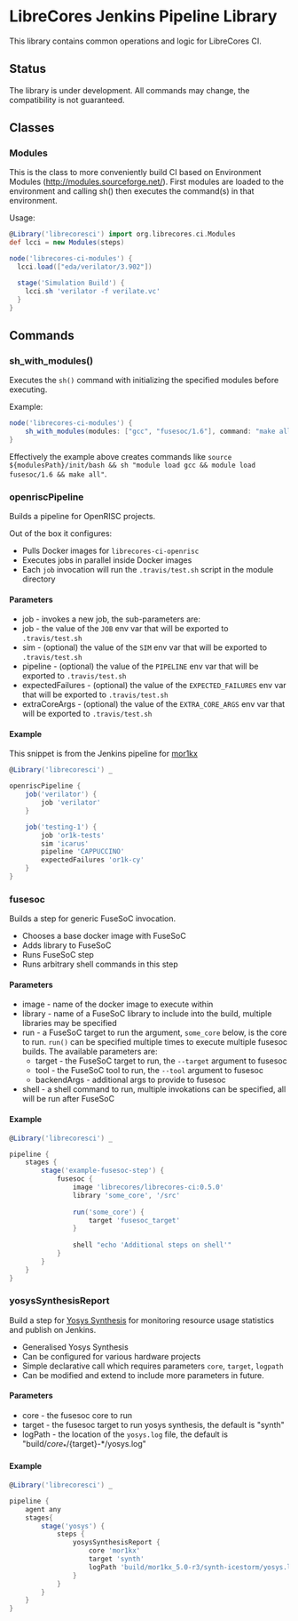 # LibreCores Jenkins Pipeline Library

This library contains common operations and logic for LibreCores CI.

## Status

The library is under development.
All commands may change, the compatibility is not guaranteed.

## Classes

### Modules

This is the class to more conveniently build CI based on Environment Modules (http://modules.sourceforge.net/). First modules are loaded to the environment and calling sh() then executes the command(s) in that environment.

Usage:

```groovy
@Library('librecoresci') import org.librecores.ci.Modules
def lcci = new Modules(steps)

node('librecores-ci-modules') {
  lcci.load(["eda/verilator/3.902"])

  stage('Simulation Build') {
    lcci.sh 'verilator -f verilate.vc'
  }
}
```

## Commands

### sh_with_modules()

Executes the `sh()` command with initializing the specified modules before executing.

Example:

```groovy
node('librecores-ci-modules') {
    sh_with_modules(modules: ["gcc", "fusesoc/1.6"], command: "make all")
}
```

Effectively the example above creates commands like `source ${modulesPath}/init/bash && sh "module load gcc && module load fusesoc/1.6 && make all"`.

### openriscPipeline

Builds a pipeline for OpenRISC projects.

Out of the box it configures:
- Pulls Docker images for `librecores-ci-openrisc`
- Executes jobs in parallel inside Docker images
- Each `job` invocation will run the `.travis/test.sh` script in the module directory

#### Parameters

- job - invokes a new job, the sub-parameters are:
 - job - the value of the `JOB` env var that will be exported to `.travis/test.sh`
 - sim - (optional) the value of the `SIM` env var that will be exported to `.travis/test.sh`
 - pipeline - (optional) the value of the `PIPELINE` env var that will be exported to `.travis/test.sh`
 - expectedFailures - (optional) the value of the `EXPECTED_FAILURES` env var that will be exported to `.travis/test.sh`
 - extraCoreArgs - (optional) the value of the `EXTRA_CORE_ARGS` env var that will be exported to `.travis/test.sh`

#### Example

This snippet is from the Jenkins pipeline for [mor1kx](https://github.com/openrisc/mor1kx)

```groovy
@Library('librecoresci') _

openriscPipeline {
    job('verilator') {
        job 'verilator'
    }

    job('testing-1') {
        job 'or1k-tests'
        sim 'icarus'
        pipeline 'CAPPUCCINO'
        expectedFailures 'or1k-cy'
    }
}
```
### fusesoc

Builds a step for generic FuseSoC invocation.

- Chooses a base docker image with FuseSoC
- Adds library to FuseSoC
- Runs FuseSoC step
- Runs arbitrary shell commands in this step

#### Parameters

- image - name of the docker image to execute within
- library - name of a FuseSoC library to include into the build, multiple
  libraries may be specified
- run - a FuseSoC target to run the argument, `some_core` below, is the core to
    run. `run()` can be specified multiple times to execute multiple fusesoc
    builds. The available parameters are:
  - target - the FuseSoC target to run, the `--target` argument to fusesoc
  - tool - the FuseSoC tool to run, the `--tool` argument to fusesoc
  - backendArgs - additional args to provide to fusesoc
- shell - a shell command to run, multiple invokations can be specified, all 
  will be run after FuseSoC

#### Example

```groovy
@Library('librecoresci') _

pipeline {
    stages {
        stage('example-fusesoc-step') {
            fusesoc {
                image 'librecores/librecores-ci:0.5.0'
                library 'some_core', '/src'
        
                run('some_core') {
                    target 'fusesoc_target'
                }
        
                shell "echo 'Additional steps on shell'"
            }
        }
    }
}
```
### yosysSynthesisReport

Build a step for [Yosys Synthesis](http://www.clifford.at/yosys/) for monitoring resource usage statistics and publish on Jenkins.

- Generalised Yosys Synthesis
- Can be configured for various hardware projects
- Simple declarative call which requires parameters `core`, `target`, `logpath`
- Can be modified and extend to include more parameters in future.

#### Parameters

 - core - the fusesoc core to run
 - target - the fusesoc target to run yosys synthesis, the default is "synth"
 - logPath - the location of the `yosys.log` file, the default is "build/${core}_*/${target}-*/yosys.log"

#### Example 

```groovy
@Library('librecoresci') _

pipeline {
    agent any 
    stages{
        stage('yosys') {
            steps {
                yosysSynthesisReport {
                    core 'mor1kx'
                    target 'synth'
                    logPath 'build/mor1kx_5.0-r3/synth-icestorm/yosys.log'
                }
            }
        }
    }
}
```
